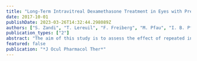 ```yaml
---
title: "Long-Term Intravitreal Dexamethasone Treatment in Eyes with Pretreated Chronic Diabetic Macular Edema"
date: 2017-10-01
publishDate: 2023-03-26T14:32:44.298089Z
authors: ["S. Zandi", "T. Lereuil", "F. Freiberg", "M. Pfau", "I. B. Pfister", "C. Gerhardt", "S. Michels", "L. Kodjikian", "J. G. Garweg"]
publication_types: ["2"]
abstract: "The aim of this study is to assess the effect of repeated injections of dexamethasone implants in patients with persistent diabetic macular edema (DME) despite prior therapies. 2 intravitreal injections of dexamethasone. Group 1 (34 eyes) received a dexamethasone monotherapy, whereas group 2 (13 eyes) received a combination therapy with intravitreal antivascular endothelial growth factor as needed. The duration of dexamethasone effect until retreatment and the change in best-corrected visual acuity (BCVA) and central retinal thickness (CRT) were defined as outcome measures. m before reinjection (groups1 and 2, respectively). The maximal CRT before each implantation remained stable over time. In eyes with chronic DME that respond incompletely to prior therapy or require frequent reinjections, dexamethasone shows promising long-term anatomic and functional improvement. The absence of a treatment effect reduction over time argues against a relevant rebound phenomenon."
featured: false
publication: "*J Ocul Pharmacol Ther*"
---
```


